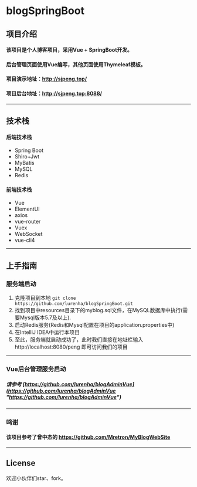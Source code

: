 # blogSpringBoot
## 项目介绍
#### 该项目是个人博客项目，采用Vue + SpringBoot开发。
#### 后台管理页面使用Vue编写，其他页面使用Thymeleaf模板。
#### 项目演示地址：http://sjpeng.top/
#### 项目后台地址：http://sjpeng.top:8088/

------------

## 技术栈
#### 后端技术栈
- Spring Boot
- Shiro+Jwt
- MyBatis
- MySQL
- Redis

#### 前端技术栈
- Vue
- ElementUI
- axios
- vue-router
- Vuex
- WebSocket
- vue-cli4
------------


## 上手指南
### 服务端启动
1. 克隆项目到本地 `git clone https://github.com/lurenha/blogSpringBoot.git`
1. 找到项目中resources目录下的myblog.sql文件，在MySQL数据库中执行(需要Mysql版本5.7及以上).
1. 启动Redis服务(Redis和Mysql配置在项目的application.properties中)
1. 在IntelliJ IDEA中运行本项目
1. 至此，服务端就启动成功了，此时我们直接在地址栏输入 http://localhost:8080/peng 即可访问我们的项目
------------
### Vue后台管理服务启动
##### 请参考 [https://github.com/lurenha/blogAdminVue](https://github.com/lurenha/blogAdminVue "https://github.com/lurenha/blogAdminVue")

------------

### 鸣谢
#### 该项目参考了曾中杰的 https://github.com/Mretron/MyBlogWebSite

------------
## License
欢迎小伙伴们star、fork。
